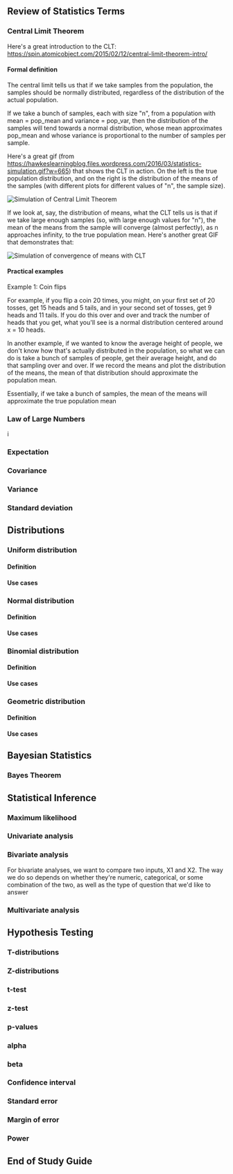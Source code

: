 ## Review of Statistics Terms

### Central Limit Theorem

Here's a great introduction to the CLT: https://spin.atomicobject.com/2015/02/12/central-limit-theorem-intro/

#### Formal definition
The central limit tells us that if we take samples from the population, the samples should be normally distributed, regardless of the distribution of the actual population.

If we take a bunch of samples, each with size "n", from a population with mean = pop_mean and variance = pop_var, then the distribution of the samples will tend towards a normal distribution, whose mean approximates pop_mean and whose variance is proportional to the number of samples per sample. 

Here's a great gif (from https://hawkeslearningblog.files.wordpress.com/2016/03/statistics-simulation.gif?w=665) that shows the CLT in action. On the left is the true population distribution, and on the right is the distribution of the means of the samples (with different plots for different values of "n", the sample size). 

![Simulation of Central Limit Theorem](https://hawkeslearningblog.files.wordpress.com/2016/03/statistics-simulation.gif?w=665)

If we look at, say, the distribution of means, what the CLT tells us is that if we take large enough samples (so, with large enough values for "n"), the mean of the means from the sample will converge (almost perfectly), as n approaches infinity, to the true population mean. Here's another great GIF that demonstrates that:

![Simulation of convergence of means with CLT](http://rex-analytics.com/wp-content/uploads/2016/06/www.LLN_.gif)

#### Practical examples

Example 1: Coin flips

For example, if you flip a coin 20 times, you might, on your first set of 20 tosses, get 15 heads and 5 tails, and in your second set of tosses, get 9 heads and 11 tails. If you do this over and over and track the number of heads that you get, what you'll see is a normal distribution centered around x = 10 heads. 

In another example, if we wanted to know the average height of people, we don't know how that's actually distributed in the population, so what we can do is take a bunch of samples of people, get their average height, and do that sampling over and over. If we record the means and plot the distribution of the means, the mean of that distribution should approximate the population mean. 

Essentially, if we take a bunch of samples, the mean of the means will approximate the true population mean 


### Law of Large Numbers

i


### Expectation

### Covariance

### Variance

### Standard deviation


## Distributions

### Uniform distribution

#### Definition

#### Use cases

### Normal distribution

#### Definition

#### Use cases

### Binomial distribution

#### Definition

#### Use cases

### Geometric distribution

#### Definition

#### Use cases

## Bayesian Statistics

### Bayes Theorem

## Statistical Inference

### Maximum likelihood

### Univariate analysis

### Bivariate analysis

For bivariate analyses, we want to compare two inputs, X1 and X2. The way we do so depends on whether they're numeric, categorical, or some combination of the two, as well as the type of question that we'd like to answer

####
 
### Multivariate analysis

## Hypothesis Testing

### T-distributions

### Z-distributions

### t-test

### z-test

### p-values

### alpha

### beta

### Confidence interval 

### Standard error

### Margin of error

### Power

## End of Study Guide

 

